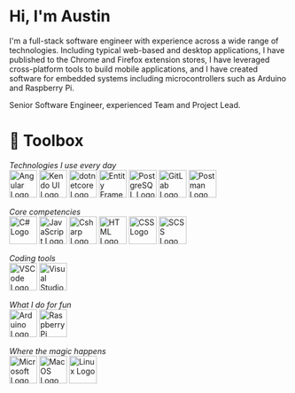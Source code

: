 # Hi, I'm Austin

I'm a full-stack software engineer with experience across a wide range of technologies. Including typical web-based and desktop applications, I have published to the Chrome and Firefox extension stores, I have leveraged cross-platform tools to build mobile applications, and I have created software for embedded systems including microcontrollers such as Arduino and Raspberry Pi. 

Senior Software Engineer, experienced Team and Project Lead.

# 🧰 Toolbox

*Technologies I use every day*\
<img src="https://cdn.worldvectorlogo.com/logos/angular-icon-1.svg" alt="Angular Logo" width="50" height="50"/> <img src="https://media.slid.es/uploads/burke/images/995863/main-slide.png" alt="Kendo UI Logo" height="50"/> <img src="https://cdn.worldvectorlogo.com/logos/dot-net-core-7.svg" alt="dotnetcore Logo" width="50" height="50"/> <img src="https://codeopinion.com/wp-content/uploads/2017/10/Bitmap-MEDIUM_Entity-Framework-Core-Logo_2colors_Square_Boxed_RGB.png" alt="Entity Framework Core Logo" width="50" height="50"/> <img src="https://cdn.worldvectorlogo.com/logos/postgresql.svg" alt="PostgreSQL Logo" height="50"/> <img src="https://cdn.worldvectorlogo.com/logos/gitlab-1.svg" alt="GitLab Logo" width="50" height="50"/> <img src="https://www.postman.com/assets/logos/pm-orange-logo-horiz.svg" alt="Postman Logo" width="50" height="50"/>



*Core competencies*\
<img src="https://cdn.worldvectorlogo.com/logos/typescript.svg" alt="C# Logo" width="50" height="50"/> <img src="https://cdn.worldvectorlogo.com/logos/logo-javascript.svg" alt="JavaScript Logo" width="50" height="50"/> <img src="https://logodix.com/logo/773624.png" alt="Csharp Logo" width="50" height="50"/> <img src="https://cdn.worldvectorlogo.com/logos/html5.svg" alt="HTML Logo" width="50" height="50"/> <img src="https://upload.wikimedia.org/wikipedia/commons/thumb/d/d5/CSS3_logo_and_wordmark.svg/726px-CSS3_logo_and_wordmark.svg.png" alt="CSS Logo" height="50"/> <img src="https://user-images.githubusercontent.com/7551403/114959909-00922d80-9e34-11eb-80ee-1e57b9b732ed.png" alt="SCSS Logo" width="50" height="50"/> 

*Coding tools*\
<img src="https://cdn.worldvectorlogo.com/logos/visual-studio-code-1.svg" alt="VSCode Logo" width="50" height="50"/> <img src="https://cdn.worldvectorlogo.com/logos/visual-studio-2013.svg" alt="Visual Studio Logo" width="50" height="50"/> 

*What I do for fun*\
 <img src="https://cdn.worldvectorlogo.com/logos/arduino.svg" alt="Arduino Logo" width="50" height="50"/> <img src="https://cdn.worldvectorlogo.com/logos/raspberry-pi.svg" alt="Raspberry Pi Logo" width="50" height="50"/>

*Where the magic happens*\
<img src="https://cdn.worldvectorlogo.com/logos/microsoft-windows-22.svg" alt="Microsoft Logo" width="50" height="50"/> <img src="https://cdn.worldvectorlogo.com/logos/macos.svg" alt="MacOS Logo" width="50" height="50"/> <img src="https://cdn.worldvectorlogo.com/logos/linux-tux.svg" alt="Linux Logo" width="50" height="50"/>
